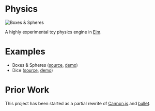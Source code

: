 # Physics

![Boxes & Spheres](https://raw.githubusercontent.com/w0rm/elm-physics/master/examples/boxes-and-spheres.gif)

A highly experimental toy physics engine in [Elm](http://elm-lang.org/).

# Examples

* Boxes & Spheres ([source](https://github.com/w0rm/elm-physics/tree/master/examples/BoxesAndSpheres.elm), [demo](https://unsoundscapes.com/elm-physics/examples/boxes-and-spheres/))
* Dice ([source](https://github.com/w0rm/elm-dice), [demo](https://unsoundscapes.itch.io/dice))

# Prior Work

This project has been started as a partial rewrite of [Cannon.js](https://github.com/schteppe/cannon.js) and [bullet](https://github.com/bulletphysics/bullet3).
